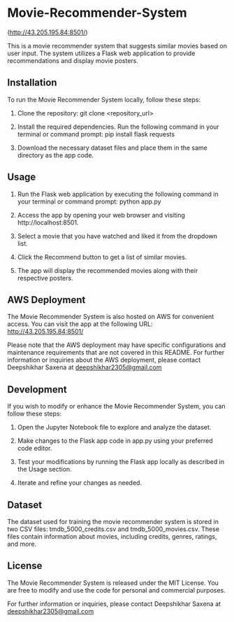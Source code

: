 # Movie-Recommender-System
(http://43.205.195.84:8501/)

This is a movie recommender system that suggests similar movies based on user input. The system utilizes a Flask web application to provide recommendations and display movie posters.
## Installation
To run the Movie Recommender System locally, follow these steps:

1. Clone the repository: git clone <repository_url>

2. Install the required dependencies. Run the following command in your terminal or command prompt: pip install flask requests

3. Download the necessary dataset files and place them in the same directory as the app code.

## Usage
1. Run the Flask web application by executing the following command in your terminal or command prompt: python app.py

2. Access the app by opening your web browser and visiting http://localhost:8501.

3. Select a movie that you have watched and liked it from the dropdown list.

4. Click the Recommend button to get a list of similar movies.

5. The app will display the recommended movies along with their respective posters.

## AWS Deployment
The Movie Recommender System is also hosted on AWS for convenient access. You can visit the app at the following URL: http://43.205.195.84:8501/

Please note that the AWS deployment may have specific configurations and maintenance requirements that are not covered in this README. For further information or inquiries about the AWS deployment, please contact Deepshikhar Saxena at deepshikhar2305@gmail.com

## Development
If you wish to modify or enhance the Movie Recommender System, you can follow these steps:

1. Open the Jupyter Notebook file to explore and analyze the dataset.

2. Make changes to the Flask app code in app.py using your preferred code editor.

3. Test your modifications by running the Flask app locally as described in the Usage section.

4. Iterate and refine your changes as needed.

## Dataset
The dataset used for training the movie recommender system is stored in two CSV files: tmdb_5000_credits.csv and tmdb_5000_movies.csv. These files contain information about movies, including credits, genres, ratings, and more.

## License
The Movie Recommender System is released under the MIT License. You are free to modify and use the code for personal and commercial purposes.

For further information or inquiries, please contact Deepshikhar Saxena at deepshikhar2305@gmail.com
